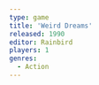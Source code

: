 ```yaml
---
type: game
title: 'Weird Dreams'
released: 1990
editor: Rainbird
players: 1
genres:
  - Action
---
```

